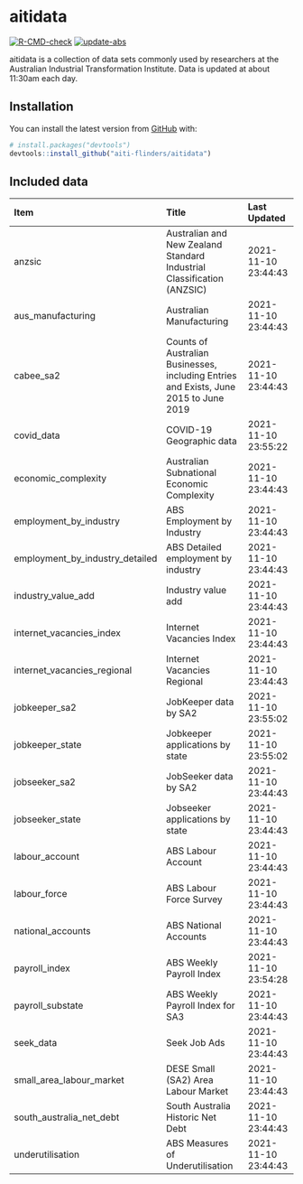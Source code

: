 
<!-- README.md is generated from README.Rmd. Please edit that file -->

# aitidata

<!-- badges: start -->

[![R-CMD-check](https://github.com/aiti-flinders/aitidata/actions/workflows/R-CMD-check.yaml/badge.svg)](https://github.com/aiti-flinders/aitidata/actions/workflows/R-CMD-check.yaml)
[![update-abs](https://github.com/aiti-flinders/aitidata/workflows/update-abs/badge.svg)](https://github.com/aiti-flinders/aitidata/actions)
<!-- badges: end -->

aitidata is a collection of data sets commonly used by researchers at
the Australian Industrial Transformation Institute. Data is updated at
about 11:30am each day.

## Installation

You can install the latest version from [GitHub](https://github.com/)
with:

``` r
# install.packages("devtools")
devtools::install_github("aiti-flinders/aitidata")
```

## Included data

| Item                               | Title                                                                                 | Last Updated        |
| :--------------------------------- | :------------------------------------------------------------------------------------ | :------------------ |
| anzsic                             | Australian and New Zealand Standard Industrial Classification (ANZSIC)                | 2021-11-10 23:44:43 |
| aus\_manufacturing                 | Australian Manufacturing                                                              | 2021-11-10 23:44:43 |
| cabee\_sa2                         | Counts of Australian Businesses, including Entries and Exists, June 2015 to June 2019 | 2021-11-10 23:44:43 |
| covid\_data                        | COVID-19 Geographic data                                                              | 2021-11-10 23:55:22 |
| economic\_complexity               | Australian Subnational Economic Complexity                                            | 2021-11-10 23:44:43 |
| employment\_by\_industry           | ABS Employment by Industry                                                            | 2021-11-10 23:44:43 |
| employment\_by\_industry\_detailed | ABS Detailed employment by industry                                                   | 2021-11-10 23:44:43 |
| industry\_value\_add               | Industry value add                                                                    | 2021-11-10 23:44:43 |
| internet\_vacancies\_index         | Internet Vacancies Index                                                              | 2021-11-10 23:44:43 |
| internet\_vacancies\_regional      | Internet Vacancies Regional                                                           | 2021-11-10 23:44:43 |
| jobkeeper\_sa2                     | JobKeeper data by SA2                                                                 | 2021-11-10 23:55:02 |
| jobkeeper\_state                   | Jobkeeper applications by state                                                       | 2021-11-10 23:55:02 |
| jobseeker\_sa2                     | JobSeeker data by SA2                                                                 | 2021-11-10 23:44:43 |
| jobseeker\_state                   | Jobseeker applications by state                                                       | 2021-11-10 23:44:43 |
| labour\_account                    | ABS Labour Account                                                                    | 2021-11-10 23:44:43 |
| labour\_force                      | ABS Labour Force Survey                                                               | 2021-11-10 23:44:43 |
| national\_accounts                 | ABS National Accounts                                                                 | 2021-11-10 23:44:43 |
| payroll\_index                     | ABS Weekly Payroll Index                                                              | 2021-11-10 23:54:28 |
| payroll\_substate                  | ABS Weekly Payroll Index for SA3                                                      | 2021-11-10 23:44:43 |
| seek\_data                         | Seek Job Ads                                                                          | 2021-11-10 23:44:43 |
| small\_area\_labour\_market        | DESE Small (SA2) Area Labour Market                                                   | 2021-11-10 23:44:43 |
| south\_australia\_net\_debt        | South Australia Historic Net Debt                                                     | 2021-11-10 23:44:43 |
| underutilisation                   | ABS Measures of Underutilisation                                                      | 2021-11-10 23:44:43 |
